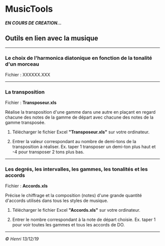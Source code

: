 # MusicTools

#### _EN COURS DE CREATION..._

## Outils en lien avec la musique


---

### Le choix de l'harmonica diatonique en fonction de la tonalité d'un morceau

Fichier : XXXXXX.XXX

---

### La transposition

Fichier : **Transposeur.xls**

Réalise la transposition d'une gamme dans une autre en plaçant en regard chacune des notes de la gamme de départ avec chacune des notes de la gamme transposée.

1. Télécharger le fichier Excel **"Transposeur.xls"** sur votre ordinateur.

1. Entrer la valeur correspondant au nombre de demi-tons de la transposition à réaliser. Ex. taper 1 transposer un demi-ton plus haut et -4 pour transposer 2 tons plus bas.

---

### Les degrés, les intervalles, les gammes, les tonalités et les accords

Fichier : **Accords.xls**

Précise le chiffrage et la composition (notes) d'une grande quantité d'accords utilisés dans tous les styles de musique.

1. Télécharger le fichier Excel **"Accords.xls"** sur votre ordinateur.

1. Entrer le nombre correspondant à la note de départ choisie. Ex. taper 1 pour voir toutes les gammes et tous les accords de DO.

---
_© Henri 13/12/19_
